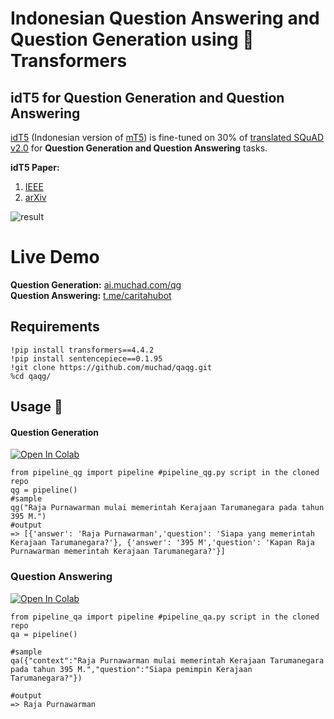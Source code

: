 # Indonesian Question Answering and Question Generation using 🤗Transformers


## idT5 for Question Generation and Question Answering

[idT5](https://huggingface.co/muchad/idt5-base) (Indonesian version of [mT5](https://huggingface.co/google/mt5-base)) is fine-tuned on 30% of [translated SQuAD v2.0](https://github.com/Wikidepia/indonesian_datasets/tree/master/question-answering/squad) for **Question Generation and Question Answering** tasks. 

**idT5 Paper:**
1. [IEEE](https://ieeexplore.ieee.org/document/10420049/)
2. [arXiv](https://arxiv.org/abs/2302.00856)

![result](assets/aqg-web.gif)

# Live Demo
**Question Generation:** [ai.muchad.com/qg](https://ai.muchad.com/qg/)  
**Question Answering:** [t.me/caritahubot](https://t.me/caritahubot)

## Requirements
```
!pip install transformers==4.4.2
!pip install sentencepiece==0.1.95
!git clone https://github.com/muchad/qaqg.git
%cd qaqg/
```

## Usage 🚀
#### Question Generation
[![Open In Colab](https://colab.research.google.com/assets/colab-badge.svg)](https://colab.research.google.com/github/muchad/qaqg/blob/main/idT5_Question_Generation.ipynb)

```
from pipeline_qg import pipeline #pipeline_qg.py script in the cloned repo
qg = pipeline()
#sample
qg("Raja Purnawarman mulai memerintah Kerajaan Tarumanegara pada tahun 395 M.")
#output
=> [{'answer': 'Raja Purnawarman','question': 'Siapa yang memerintah Kerajaan Tarumanegara?'}, {'answer': '395 M','question': 'Kapan Raja Purnawarman memerintah Kerajaan Tarumanegara?'}]
```
  
### Question Answering

[![Open In Colab](https://colab.research.google.com/assets/colab-badge.svg)](https://colab.research.google.com/github/muchad/qaqg/blob/main/idT5_Question_Answering.ipynb)

```
from pipeline_qa import pipeline #pipeline_qa.py script in the cloned repo
qa = pipeline()

#sample
qa({"context":"Raja Purnawarman mulai memerintah Kerajaan Tarumanegara pada tahun 395 M.","question":"Siapa pemimpin Kerajaan Tarumanegara?"})

#output
=> Raja Purnawarman
```
